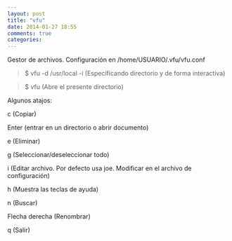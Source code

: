 ```yaml
---
layout: post
title: "vfu"
date: 2014-01-27 18:55
comments: true
categories: 
---
```

Gestor de archivos. Configuración en /home/USUARIO/.vfu/vfu.conf 

>$ vfu -d /usr/local -i (Especificando directorio y de forma interactiva)

>$ vfu (Abre el presente directorio)

Algunos atajos: 

c (Copiar) 

Enter (entrar en un directorio o abrir documento) 

e (Eliminar) 

g (Seleccionar/deseleccionar todo) 

i (Editar archivo. Por defecto usa joe. Modificar en el archivo de configuración) 

h (Muestra las teclas de ayuda) 

n (Buscar) 

Flecha derecha (Renombrar) 

q (Salir) 

